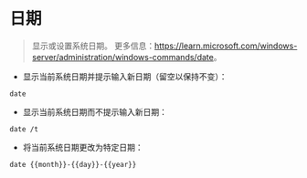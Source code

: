 # 日期

> 显示或设置系统日期。
> 更多信息：<https://learn.microsoft.com/windows-server/administration/windows-commands/date>。

- 显示当前系统日期并提示输入新日期（留空以保持不变）：

`date`

- 显示当前系统日期而不提示输入新日期：

`date /t`

- 将当前系统日期更改为特定日期：

`date {{month}}-{{day}}-{{year}}`